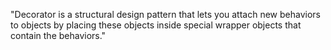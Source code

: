 "Decorator is a structural design pattern that lets you attach new behaviors to objects by placing these objects inside special wrapper objects that contain the behaviors."